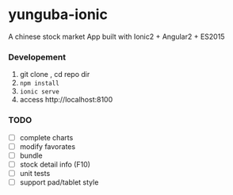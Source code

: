 # yunguba-ionic
A chinese stock market App built with Ionic2 + Angular2 + ES2015
    

### Developement

1. git clone , cd repo dir
2. `npm install`
3. `ionic serve`
4. access http://localhost:8100

### TODO

- [ ] complete charts
- [ ] modify favorates
- [ ] bundle
- [ ] stock detail info (F10)
- [ ] unit tests
- [ ] support pad/tablet style